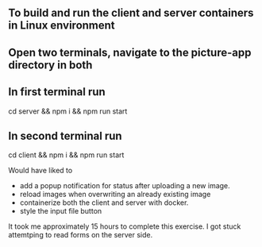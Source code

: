 ## To build and run the client and server containers in Linux environment
## Open two terminals, navigate to the picture-app directory in both
## In first terminal run
cd server && npm i && npm run start
## In second terminal run
cd client && npm i && npm run start

Would have liked to
- add a popup notification for status after uploading a new image.
- reload images when overwriting an already existing image
- containerize both the client and server with docker.
- style the input file button

It took me approximately 15 hours to complete this exercise.
I got stuck attemtping to read forms on the server side.